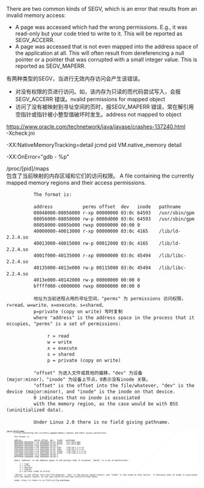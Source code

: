 There are two common kinds of SEGV, which is an error that results from an invalid memory access:
+ A page was accessed which had the wrong permissions. E.g., it was read-only but your code tried to write to it. This will be reported as SEGV_ACCERR.
+ A page was accessed that is not even mapped into the address space of the application at all. This will often result from dereferencing a null pointer or a pointer that was corrupted with a small integer value. This is reported as SEGV_MAPERR.

有两种类型的SEGV，当进行无效内存访问会产生该错误。
+ 对没有权限的页进行访问。如，该内存为只读的而代码尝试写入，会报SEGV_ACCERR 错误。nvalid permissions for mapped object
+ 访问了没有被映射到寻址空间的页时，报SEGV_MAPERR 错误，常在解引用空指针或指针被小整型值破坏时发生。address not mapped to object 

https://www.oracle.com/technetwork/java/javase/crashes-137240.html  
-Xcheck:jni

-XX:NativeMemoryTracking=detail
jcmd pid VM.native_memory detail

-XX:OnError="gdb - %p"

/proc/[pid]/maps  
包含了当前映射的内存区域和它们的访问权限。
 A file containing the currently mapped memory regions and their access permissions.

              The format is:

              address           perms offset  dev   inode   pathname
              08048000-08056000 r-xp 00000000 03:0c 64593   /usr/sbin/gpm
              08056000-08058000 rw-p 0000d000 03:0c 64593   /usr/sbin/gpm
              08058000-0805b000 rwxp 00000000 00:00 0
              40000000-40013000 r-xp 00000000 03:0c 4165    /lib/ld-2.2.4.so
              40013000-40015000 rw-p 00012000 03:0c 4165    /lib/ld-2.2.4.so
              4001f000-40135000 r-xp 00000000 03:0c 45494   /lib/libc-2.2.4.so
              40135000-4013e000 rw-p 00115000 03:0c 45494   /lib/libc-2.2.4.so
              4013e000-40142000 rw-p 00000000 00:00 0
              bffff000-c0000000 rwxp 00000000 00:00 0

              地址为当前进程占用的寻址空间，"perms" 为 permissions 访问权限，r=read、w=write、x=execute、s=shared、
              p=private (copy on write) 写时复制
              where "address" is the address space in the process that it occupies, "perms" is a set of permissions:

                   r = read
                   w = write
                   x = execute
                   s = shared
                   p = private (copy on write)

              "offset" 为进入文件或其他的偏移，"dev" 为设备(major:minor)，"inode" 为设备上节点，0表示没有inode 关联。
              "offset" is the offset into the file/whatever, "dev" is the device (major:minor), and "inode" is the inode on that device.  
              0 indicates that no inode is associated
              with the memory region, as the case would be with BSS (uninitialized data).

              Under Linux 2.0 there is no field giving pathname.

![pic1](../images/MAPS.PNG)